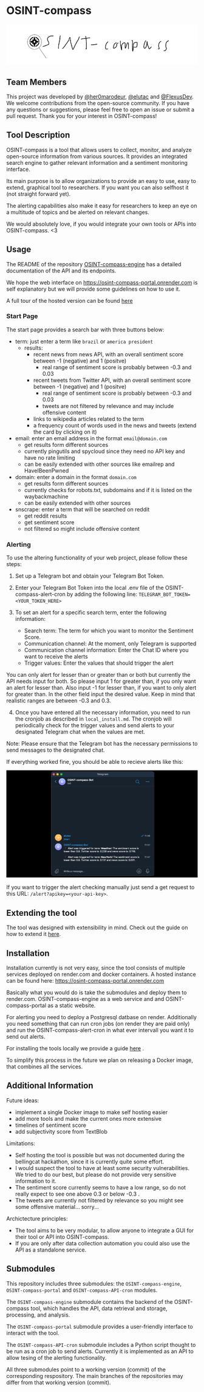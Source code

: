 # OSINT-compass

![logo](https://github.com/elpato-dev/OSINT-compass/blob/main/images/logo.png)

## Team Members
This project was developed by [@her0marodeur](https://github.com/her0marodeur), [@elutac](https://github.com/elutac) and [@FlexusDev](https://github.com/FlexusDev). We welcome contributions from the open-source community. If you have any questions or suggestions, please feel free to open an issue or submit a pull request. Thank you for your interest in OSINT-compass!

## Tool Description
OSINT-compass is a tool that allows users to collect, monitor, and analyze open-source information from various sources. It provides an integrated search engine to gather relevant information and a sentiment monitoring interface.

Its main purpose is to allow organizations to provide an easy to use, easy to extend, graphical tool to researchers. If you want you can also selfhost it (not straight forward yet).

The alerting capabilities also make it easy for researchers to keep an eye on a multitude of topics and be alerted on relevant changes.

We would absolutely love, if you would integrate your own tools or APIs into OSINT-compass. <3 

## Usage
The README of the repository [OSINT-compass-engine](https://github.com/elpato-dev/OSINT-compass-engine/blob/main/README.md) has a detailed documentation of the API and its endpoints.

We hope the web interface on https://osint-compass-portal.onrender.com is self explanatory but we will provide some guidelines on how to use it.

A full tour of the hosted version can be found [here](https://github.com/elpato-dev/OSINT-compass/blob/main/tour_hosted_version.md)

### Start Page

The start page provides a search bar with three buttons below:
- term: just enter a term like `brazil` or `america president`
  - results:
    - recent news from news API, with an overall sentiment score between -1 (negative) and 1 (positve)
      - real range of sentiment score is probably between -0.3 and 0.03
    - recent tweets from Twitter API, with an overall sentiment score between -1 (negative) and 1 (positve)
      - real range of sentiment score is probably between -0.3 and 0.03
      - tweets are not filtered by relevance and may include offensive content
    - links to wikipedia articles related to the term
    - a frequency count of words used in the news and tweets (extend the card by clicking on it)
- email: enter an email address in the format `email@domain.com`
     - get results form different sources
     - currently pingutils and spycloud since they need no API key and have no rate limiting
     - can be easily extended with other sources like emailrep and HaveIBeenPwned
- domain: enter a domain in the format `domain.com`
     - get results form different sources
     - currently checks for robots.txt, subdomains and if it is listed on the waybackmachine
     - can be easily extended with other sources
- snscrape: enter a term that will be searched on reddit
     - get reddit results
     - get sentiment score
     - not filtered so might include offensive content
     
### Alerting

To use the altering functionality of your web project, please follow these steps:

1. Set up a Telegram bot and obtain your Telegram Bot Token.

2. Enter your Telegram Bot Token into the local .env file of the OSINT-compass-alert-cron by adding the following line: `TELEGRAM_BOT_TOKEN=<YOUR_TOKEN_HERE>` 

3. To set an alert for a specific search term, enter the following information:
   - Search term: The term for which you want to monitor the Sentiment Score.
   - Communication channel: At the moment, only Telegram is supported
   - Communication channel information: Enter the Chat ID where you want to receive the alerts
   - Trigger values: Enter the values that should trigger the alert
   
You can only alert for lesser than or greater than or both but currently the API needs input for both. So please input 1 for greater than, if you only want an alert for lesser than. Also input -1 for lesser than, if you want to only alert for greater than. In the other field input the desired value. Keep in mind that realistic ranges are between -0.3 and 0.3.
   
4. Once you have entered all the necessary information, you need to run the cronjob as described in `local_install.md`. The cronjob will periodically check for the trigger values and send alerts to your designated Telegram chat when the values are met.

Note: Please ensure that the Telegram bot has the necessary permissions to send messages to the designated chat.

If everything worked fine, you should be able to recieve alerts like this:

![telegram_alerts](https://github.com/elpato-dev/OSINT-compass/blob/main/images/telegram_alerts.png)

If you want to trigger the alert checking manually just send a get request to this URL: `/alert?apikey=<your-api-key>`.

## Extending the tool

The tool was designed with extensibility in mind. Check out the guide on how to extend it [here](https://github.com/elpato-dev/OSINT-compass/blob/main/extension_guide.md).

## Installation
Installation currently is not very easy, since the tool consists of multiple services deployed on render.com and docker containers. A hosted instance can be found here: https://osint-compass-portal.onrender.com

Basically what you would do is take the submodules and deploy them to render.com. OSINT-compass-engine as a web service and and OSINT-compass-portal as a static website. 

For alerting you need to deploy a Postgresql datbase on render. Additionally you need something that can run cron jobs (on render they are paid only) and run the OSINT-compass-alert-cron in what ever intervall you want it to send out alerts. 

For installing the tools locally we provide a guide [here](https://github.com/elpato-dev/OSINT-compass/blob/main/local_install.md) .

To simplify this process in the future we plan on releasing a Docker image, that combines all the services.

## Additional Information
Future ideas:
- implement a single Docker image to make self hosting easier
- add more tools and make the current ones more extensive
- timelines of sentiment score
- add subjectivity score from TextBlob

Limitations:
- Self hosting the tool is possible but was not documented during the bellingcat hackathon, since it is currently quite some effort.
- I would suspect the tool to have at least some security vulnerabilities. We tried to do our best, but please do not provide very sensitive information to it.
- The sentiment score currently seems to have a low range, so do not really expect to see one above 0.3 or below -0.3 . 
- The tweets are currently not filtered by relevance so you might see some offensive material... sorry...

Archictecture principles:
- The tool aims to be very modular, to allow anyone to integrate a GUI for their tool or API into OSINT-compass.
- If you are only after data collection automation you could also use the API as a standalone service.

## Submodules
This repository includes three submodules: the `OSINT-compass-engine`, `OSINT-compass-portal` and `OSINT-compass-API-cron` modules. 

The `OSINT-compass-engine` submodule contains the backend of the OSINT-compass tool, which handles the API, data retrieval and storage, processing, and analysis. 

The `OSINT-compass-portal` submodule provides a user-friendly interface to interact with the tool. 

The `OSINT-compass-API-cron` submodule includes a Python script thought to be run as a cron job to send alerts. Currently it is implemented as an API to allow tesing of the alerting functionality.

All three submodules point to a working version (commit) of the corresponding respository. The main branches of the repositories may differ from that working version (commit). 
